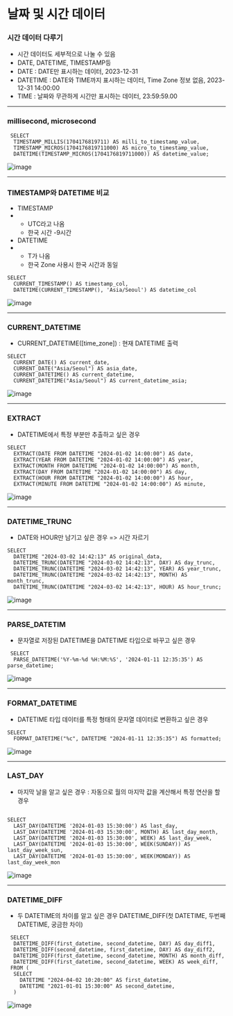 날짜 및 시간 데이터
====

### 시간 데이터 다루기
+ 시간 데이터도 세부적으로 나눌 수 있음
+ DATE, DATETIME, TIMESTAMP등
+ DATE : DATE만 표시하는 데이터, 2023-12-31
+ DATETIME : DATE와 TIME까지 표시하는 데이터, Time Zone 정보 없음, 2023-12-31 14:00:00
+ TIME : 날짜와 무관하게 시간만 표시하는 데이터, 23:59:59.00

***
### millisecond, microsecond

```
 SELECT 
  TIMESTAMP_MILLIS(1704176819711) AS milli_to_timestamp_value,
  TIMESTAMP_MICROS(1704176819711000) AS micro_to_timestamp_value,
  DATETIME(TIMESTAMP_MICROS(1704176819711000)) AS datetime_value;

```
![image](https://github.com/user-attachments/assets/cd2f7116-904d-4304-ad72-7a625addedb1)


***
### TIMESTAMP와 DATETIME 비교
+  TIMESTAMP
+  + UTC라고 나옴
   + 한국 시간 -9시간
+ DATETIME
+ + T가 나옴
  + 한국 Zone 사용시 한국 시간과 동일
```
SELECT 
  CURRENT_TIMESTAMP() AS timestamp_col,
  DATETIME(CURRENT_TIMESTAMP(), 'Asia/Seoul') AS datetime_col
```

![image](https://github.com/user-attachments/assets/a7eeced7-0e4b-4514-8ee8-981c5df410b3)

***
### CURRENT_DATETIME
+ CURRENT_DATETIME([time_zone]) : 현재 DATETIME 출력
```
SELECT
  CURRENT_DATE() AS current_date,
  CURRENT_DATE("Asia/Seoul") AS asia_date,
  CURRENT_DATETIME() AS current_datetime,
  CURRENT_DATETIME("Asia/Seoul") AS current_datetime_asia;
```
![image](https://github.com/user-attachments/assets/bd99f796-9b04-498d-946e-27b91077e210)

***
### EXTRACT
+ DATETIME에서 특정 부분만 추출하고 싶은 경우
```
SELECT 
  EXTRACT(DATE FROM DATETIME "2024-01-02 14:00:00") AS date,
  EXTRACT(YEAR FROM DATETIME "2024-01-02 14:00:00") AS year,
  EXTRACT(MONTH FROM DATETIME "2024-01-02 14:00:00") AS month,
  EXTRACT(DAY FROM DATETIME "2024-01-02 14:00:00") AS day,
  EXTRACT(HOUR FROM DATETIME "2024-01-02 14:00:00") AS hour,
  EXTRACT(MINUTE FROM DATETIME "2024-01-02 14:00:00") AS minute,
```
![image](https://github.com/user-attachments/assets/c206adc2-6443-4457-b4a9-e148718c9343)

***
### DATETIME_TRUNC
+ DATE와 HOUR만 남기고 싶은 경우 => 시간 자르기
```
SELECT
  DATETIME "2024-03-02 14:42:13" AS original_data,
  DATETIME_TRUNC(DATETIME "2024-03-02 14:42:13", DAY) AS day_trunc,
  DATETIME_TRUNC(DATETIME "2024-03-02 14:42:13", YEAR) AS year_trunc,
  DATETIME_TRUNC(DATETIME "2024-03-02 14:42:13", MONTH) AS month_trunc,
  DATETIME_TRUNC(DATETIME "2024-03-02 14:42:13", HOUR) AS hour_trunc;
```
![image](https://github.com/user-attachments/assets/5796226d-7806-4cdb-a22e-a396a7d9a870)

***
### PARSE_DATETIM
+ 문자열로 저장된 DATETIME을 DATETIME 타입으로 바꾸고 싶은 경우
```
 SELECT 
  PARSE_DATETIME('%Y-%m-%d %H:%M:%S', '2024-01-11 12:35:35') AS parse_datetime;

```
![image](https://github.com/user-attachments/assets/780369c8-c6c7-4136-8e1d-09b16c0ccbb6)

***
###  FORMAT_DATETIME
+  DATETIME 타입 데이터를 특정 형태의 문자열 데이터로 변환하고 싶은 경우
```
SELECT
  FORMAT_DATETIME("%c", DATETIME "2024-01-11 12:35:35") AS formatted;

```
![image](https://github.com/user-attachments/assets/52badf68-bf18-45d3-81ad-f4ba61efe743)

***
### LAST_DAY
+ 마지막 날을 알고 싶은 경우 : 자동으로 월의 마지막 값을 계산해서 특정 연산을 할 경우
```
  
SELECT 
  LAST_DAY(DATETIME '2024-01-03 15:30:00') AS last_day, 
  LAST_DAY(DATETIME '2024-01-03 15:30:00', MONTH) AS last_day_month, 
  LAST_DAY(DATETIME '2024-01-03 15:30:00', WEEK) AS last_day_week,
  LAST_DAY(DATETIME '2024-01-03 15:30:00', WEEK(SUNDAY)) AS last_day_week_sun,
  LAST_DAY(DATETIME '2024-01-03 15:30:00', WEEK(MONDAY)) AS last_day_week_mon

```
![image](https://github.com/user-attachments/assets/efd6bd33-503e-4f1c-9845-d53eb6c4477c)

***
###  DATETIME_DIFF
+ 두 DATETIME의 차이를 알고 싶은 경우 DATETIME_DIFF(첫 DATETIME, 두번째 DATETIME, 궁금한 차이)
```
 SELECT
  DATETIME_DIFF(first_datetime, second_datetime, DAY) AS day_diff1,
  DATETIME_DIFF(second_datetime, first_datetime, DAY) AS day_diff2,
  DATETIME_DIFF(first_datetime, second_datetime, MONTH) AS month_diff,
  DATETIME_DIFF(first_datetime, second_datetime, WEEK) AS week_diff,
 FROM (
  SELECT
    DATETIME "2024-04-02 10:20:00" AS first_datetime,
    DATETIME "2021-01-01 15:30:00" AS second_datetime,
  )
```
![image](https://github.com/user-attachments/assets/f01000d1-ef43-4c24-8691-8091c5f2cd9b)

